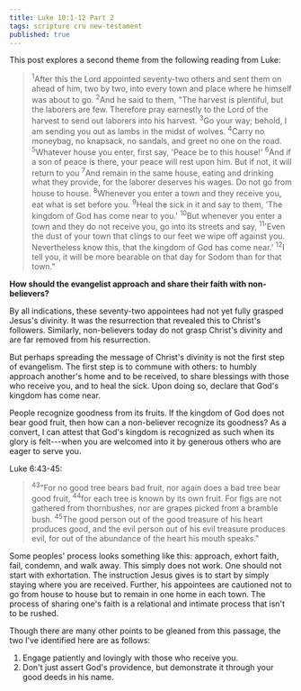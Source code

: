 ```yaml
---
title: Luke 10:1-12 Part 2
tags: scripture cru new-testament
published: true
---
```

This post explores a second theme from the following reading from Luke:

><sup>1</sup>After this the Lord appointed seventy-two others and sent them on ahead of him, two by two, into every town and place where he himself was about to go. <sup>2</sup>And he said to them, "The harvest is plentiful, but the laborers are few. Therefore pray earnestly to the Lord of the harvest to send out laborers into his harvest. <sup>3</sup>Go your way; behold, I am sending you out as lambs in the midst of wolves. <sup>4</sup>Carry no moneybag, no knapsack, no sandals, and greet no one on the road. <sup>5</sup>Whatever house you enter, first say, 'Peace be to this house!' <sup>6</sup>And if a son of peace is there, your peace will rest upon him. But if not, it will return to you <sup>7</sup>And remain in the same house, eating and drinking what they provide, for the laborer deserves his wages. Do not go from house to house. <sup>8</sup>Whenever you enter a town and they receive you, eat what is set before you. <sup>9</sup>Heal the sick in it and say to them, 'The kingdom of God has come near to you.' <sup>10</sup>But whenever you enter a town and they do not receive you, go into its streets and say, <sup>11</sup>'Even the dust of your town that clings to our feet we wipe off against you. Nevertheless know this, that the kingdom of God has come near.' <sup>12</sup>I tell you, it will be more bearable on that day for Sodom than for that town."

**How should the evangelist approach and share their faith with non-believers?**

By all indications, these seventy-two appointees had not yet fully grasped Jesus's divinity. It was the resurrection that revealed this to Christ's followers. Similarly, non-believers today do not grasp Christ's divinity and are far removed from his resurrection.

But perhaps spreading the message of Christ's divinity is not the first step of evangelism. The first step is to commune with others: to humbly approach another's home and to be received, to share blessings with those who receive you, and to heal the sick. Upon doing so, declare that God's kingdom has come near.

People recognize goodness from its fruits. If the kingdom of God does not bear good fruit, then how can a non-believer recognize its goodness? As a convert, I can attest that God's kingdom is recognized as such when its glory is felt---when you are welcomed into it by generous others who are eager to serve you.

Luke 6:43-45:
><sup>43</sup>"For no good tree bears bad fruit, nor again does a bad tree bear good fruit, <sup>44</sup>for each tree is known by its own fruit. For figs are not gathered from thornbushes, nor are grapes picked from a bramble bush. <sup>45</sup>The good person out of the good treasure of his heart produces good, and the evil person out of his evil treasure produces evil, for out of the abundance of the heart his mouth speaks."

Some peoples' process looks something like this: approach, exhort faith, fail, condemn, and walk away. This simply does not work. One should not start with exhortation. The instruction Jesus gives is to start by simply staying where you are received. Further, his appointees are cautioned not to go from house to house but to remain in one home in each town. The process of sharing one's faith is a relational and intimate process that isn't to be rushed.

Though there are many other points to be gleaned from this passage, the two I've identified here are as follows:
1. Engage patiently and lovingly with those who receive you.
2. Don't just assert God's providence, but demonstrate it through your good deeds in his name.
